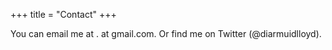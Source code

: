 +++
title = "Contact"
+++

You can email me at <first name>.<last name> at gmail.com. Or find me on Twitter (@diarmuidlloyd).


